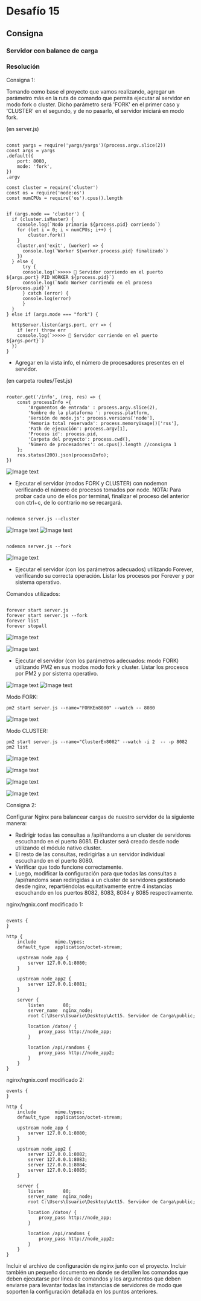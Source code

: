 # Desafío 15
## Consigna
### Servidor con balance de carga

### Resolución

Consigna 1:

Tomando como base el proyecto que vamos realizando, agregar un parámetro más en la ruta de comando que permita ejecutar al servidor en modo fork o cluster. Dicho parámetro será 'FORK' en el primer caso y 'CLUSTER' en el segundo, y de no pasarlo, el servidor iniciará en modo fork.

(en server.js)
```console

const yargs = require('yargs/yargs')(process.argv.slice(2))
const args = yargs
.default({
    port: 8080,
    mode: 'fork',
})
.argv

const cluster = require('cluster')
const os = require('node:os')
const numCPUs = require('os').cpus().length
 

if (args.mode == 'cluster') {
  if (cluster.isMaster) {
    console.log(`Nodo primario ${process.pid} corriendo`)
    for (let i = 0; i < numCPUs; i++) {
        cluster.fork()
    }
    cluster.on('exit', (worker) => {
      console.log(`Worker ${worker.process.pid} finalizado`)
    })
  } else { 
      try {
      console.log(`>>>>> 🚀 Servidor corriendo en el puerto ${args.port} PID WORKER ${process.pid}`)
      console.log(`Nodo Worker corriendo en el proceso ${process.pid}`)
      } catch (error) {
      console.log(error)
      }
  }
} else if (args.mode === "fork") {
    
  httpServer.listen(args.port, err => {
    if (err) throw err
    console.log(`>>>>> 🚀 Servidor corriendo en el puerto ${args.port}`)
  })
}

```

- Agregar en la vista info, el número de procesadores presentes en el servidor.

(en carpeta routes/Test.js)
```console

router.get('/info', (req, res) => {
    const processInfo ={
        'Argumentos de entrada' : process.argv.slice(2),
        'Nombre de la plataforma ': process.platform,
        'Versión de node.js': process.versions['node'],
        'Memoria total reservada': process.memoryUsage()['rss'],
        'Path de ejecución': process.argv[1],
        'Process id': process.pid,
        'Carpeta del proyecto': process.cwd(),
        'Número de procesadores': os.cpus().length //consigna 1
    };
    res.status(200).json(processInfo);
})

```
![Image text](https://github.com/Maruinyork/Act15-servidorcarga/blob/main/img/screenshots/nodemonfork.png)


- Ejecutar el servidor (modos FORK y CLUSTER) con nodemon verificando el número de procesos tomados por node.
NOTA: Para probar cada uno de ellos por terminal, finalizar el proceso del anterior con ctrl+c, de lo contrario no se recargará.

```console

nodemon server.js --cluster

```
![Image text](https://github.com/Maruinyork/Act15-servidorcarga/blob/main/img/screenshots/nodemoncluster.png)
![Image text](https://github.com/Maruinyork/Act15-servidorcarga/blob/main/img/screenshots//procesadores.png)

```console

nodemon server.js --fork

```
![Image text](https://github.com/Maruinyork/Act15-servidorcarga/blob/main/img/screenshots/nodemonfork.png)


- Ejecutar el servidor (con los parámetros adecuados) utilizando Forever, verificando su correcta operación. Listar los procesos por Forever y por sistema operativo.

Comandos utilizados:
```console

forever start server.js
forever start server.js --fork
forever list
forever stopall

```
![Image text](https://github.com/Maruinyork/Act15-servidorcarga/blob/main/img/screenshots/foreverlist.png)

![Image text](https://github.com/Maruinyork/Act15-servidorcarga/blob/main/img/screenshots/foreverstopall.png)


- Ejecutar el servidor (con los parámetros adecuados: modo FORK) utilizando PM2 en sus modos modo fork y cluster. Listar los procesos por PM2 y por sistema operativo.

![Image text](https://github.com/Maruinyork/Act15-servidorcarga/blob/main/img/screenshots/pm2startserver.png)
![Image text](https://github.com/Maruinyork/Act15-servidorcarga/blob/main/img/screenshots/pm2stopserver.png)

Modo FORK:
```console
pm2 start server.js --name="FORKEn8080" --watch -- 8080

```
![Image text](https://github.com/Maruinyork/Act15-servidorcarga/blob/main/img/screenshots/pm2startfork.png)

Modo CLUSTER:
```console
pm2 start server.js --name="ClusterEn8082" --watch -i 2  -- -p 8082
pm2 list

```
![Image text](https://github.com/Maruinyork/Act15-servidorcarga/blob/main/img/screenshots/pm2list.png)

![Image text](https://github.com/Maruinyork/Act15-servidorcarga/blob/main/img/screenshots/pm2monit.png)

![Image text](https://github.com/Maruinyork/Act15-servidorcarga/blob/main/img/screenshots/pm2startserverwindows.png)

![Image text](https://github.com/Maruinyork/Act15-servidorcarga/blob/main/img/screenshots/pm2stopserver.png)


Consigna 2:

Configurar Nginx para balancear cargas de nuestro servidor de la siguiente manera:

- Redirigir todas las consultas a /api/randoms a un cluster de servidores escuchando en el puerto 8081. El cluster será creado desde node utilizando el módulo nativo cluster.
- El resto de las consultas, redirigirlas a un servidor individual escuchando en el puerto 8080.
- Verificar que todo funcione correctamente.
- Luego, modificar la configuración para que todas las consultas a /api/randoms sean redirigidas a un cluster de servidores gestionado desde nginx, repartiéndolas equitativamente entre 4 instancias escuchando en los puertos 8082, 8083, 8084 y 8085 respectivamente.


nginx/ngnix.conf modificado 1:
```console

events {
}

http {
    include       mime.types;
    default_type  application/octet-stream;

    upstream node_app {
        server 127.0.0.1:8080;
    }

    upstream node_app2 {
        server 127.0.0.1:8081;
    }

    server {
        listen       80;
        server_name  nginx_node;
        root C:\Users\Usuario\Desktop\Act15. Servidor de Carga\public;

        location /datos/ {
            proxy_pass http://node_app;
        }
        
        location /api/randoms {
            proxy_pass http://node_app2;
        }
    }
}

```
nginx/ngnix.conf modificado 2:
```console
events {
}

http {
    include       mime.types;
    default_type  application/octet-stream;

    upstream node_app {
        server 127.0.0.1:8080;
    }

    upstream node_app2 {
        server 127.0.0.1:8082;
        server 127.0.0.1:8083;
        server 127.0.0.1:8084;
        server 127.0.0.1:8085;
    }

    server {
        listen       80;
        server_name  nginx_node;
        root C:\Users\Usuario\Desktop\Act15. Servidor de Carga\public;

        location /datos/ {
            proxy_pass http://node_app;
        }
        
        location /api/randoms {
            proxy_pass http://node_app2;
        }
    }
}

```

Incluir el archivo de configuración de nginx junto con el proyecto.
Incluir también un pequeño documento en donde se detallen los comandos que deben ejecutarse por línea de comandos y los argumentos que deben enviarse para levantar todas las instancias de servidores de modo que soporten la configuración detallada en los puntos anteriores.


